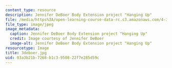 ```yaml
---
content_type: resource
description: Jennifer DeBoer Body Extension project "Hanging Up"
file: /media/https%3A/open-learning-course-data-rc.s3.amazonaws.com/4-301-introduction-to-the-visual-arts-spring-2007/03a3b21b7268b1c3950822f7e285d59c_3deboer.jpg
file_type: image/jpeg
image_metadata:
  caption: Jennifer DeBoer Body Extension project "Hanging Up"
  credit: Image courtesy of Jennifer DeBoer
  image-alt: Jennifer DeBoer Body Extension project "Hanging Up"
resourcetype: Image
title: 3deboer.jpg
uid: 03a3b21b-7268-b1c3-9508-22f7e285d59c
---
```

